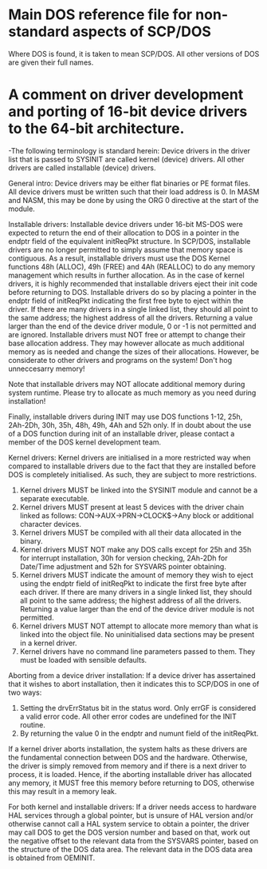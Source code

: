 # Main DOS reference file for non-standard aspects of SCP/DOS
Where DOS is found, it is taken to mean SCP/DOS. All other versions of DOS are given their full names.
# A comment on driver development and porting of 16-bit device drivers to the 64-bit architecture.
-The following terminology is standard herein: Device drivers in the driver list that is passed to SYSINIT are called kernel (device) drivers. All other drivers are called installable (device) drivers.

General intro:
Device drivers may be either flat binaries or PE format files. All device drivers must be written such that their load address is 0. In MASM and NASM, this may be done by using the ORG 0 directive at the start of the module.

Installable drivers:
Installable device drivers under 16-bit MS-DOS were expected to return the end of their allocation to DOS in a pointer in the endptr field of the equivalent initReqPkt structure. In SCP/DOS, installable drivers are no longer permitted to simply assume that memory space is contiguous. As a result, installable drivers must use the DOS Kernel functions 48h (ALLOC), 49h (FREE) and 4Ah (REALLOC) to do any memory management which results in further allocation. As in the case of kernel drivers, it is highly recommended that installable drivers eject their init code before returning to DOS. Installable drivers do so by placing a pointer in the endptr field of initReqPkt indicating the first free byte to eject within the driver. If there are many drivers in a single linked list, they should all point to the same address; the highest address of all the drivers. Returning a value larger than the end of the device driver module, 0 or -1 is not permitted and are ignored. Installable drivers must NOT free or attempt to change their base allocation address. They may however allocate as much additional memory as is needed and change the sizes of their allocations. However, be considerate to other drivers and programs on the system! Don't hog unneccesarry memory! 

Note that installable drivers may NOT allocate additional memory during system runtime. Please try to allocate as much memory as you need during installation!

Finally, installable drivers during INIT may use DOS functions 1-12, 25h, 2Ah-2Dh, 30h, 35h, 48h, 49h, 4Ah and 52h only. If in doubt about the use of a DOS function during init of an installable driver, please contact a member of the DOS kernel development team.

Kernel drivers:
Kernel drivers are initialised in a more restricted way when compared to installable drivers due to the fact that they are installed before DOS is completely initialised. As such, they are subject to more restrictions. 
1) Kernel drivers MUST be linked into the SYSINIT module and cannot be a separate executable.
2) Kernel drivers MUST present at least 5 devices with the driver chain linked as follows:
    CON->AUX->PRN->CLOCK$->Any block or additional character devices.
3) Kernel drivers MUST be compiled with all their data allocated in the binary.
4) Kernel drivers MUST NOT make any DOS calls except for 25h and 35h for interrupt installation, 30h for version checking, 2Ah-2Dh for Date/Time adjustment and 52h for SYSVARS pointer obtaining.
5) Kernel drivers MUST indicate the amount of memory they wish to eject using the endptr field of initReqPkt to indicate the first free byte after each driver. If there are many drivers in a single linked list, they should all point to the same address; the highest address of all the drivers. Returning a value larger than the end of the device driver module is not permitted.
6) Kernel drivers MUST NOT attempt to allocate more memory than what is linked into the object file. No uninitialised data sections may be present in a kernel driver.
7) Kernel drivers have no command line parameters passed to them. They must
be loaded with sensible defaults.

Aborting from a device driver installation:
If a device driver has assertained that it wishes to abort installation, then it indicates this to SCP/DOS in one of two ways:

1) Setting the drvErrStatus bit in the status word. Only errGF is considered a valid error code. All other error codes are undefined for the INIT routine. 
2) By returning the value 0 in the endptr and numunt field of the initReqPkt. 

If a kernel driver aborts installation, the system halts as these drivers are the fundamental connection between DOS and the hardware.
Otherwise, the driver is simply removed from memory and if there is a next driver to process, it is loaded. Hence, if the aborting installable driver has allocated any memory, it MUST free this memory before returning to DOS, otherwise this may result in a memory leak. 

For both kernel and installable drivers:
If a driver needs access to hardware HAL services through a global pointer, but is unsure of HAL version and/or otherwise cannot call a HAL system service to obtain a pointer, the driver may call DOS to get the DOS version number and based on that, work out the negative offset to the relevant data from the SYSVARS pointer, based on the structure of the DOS data area. The relevant data in the DOS data area is obtained from OEMINIT.
